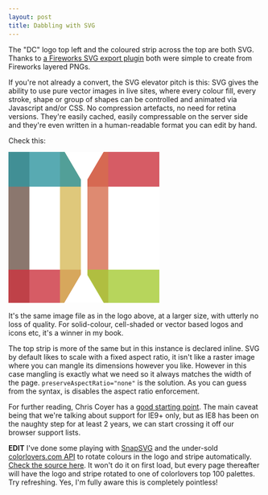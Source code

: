 ```yaml
---
layout: post
title: Dabbling with SVG
---
```


The "DC" logo top left and the coloured strip across the top are both SVG. Thanks to <a href="http://fireworks.abeall.com">a Fireworks SVG export plugin</a> both were simple to create from Fireworks layered PNGs.

If you're not already a convert, the SVG elevator pitch is this: SVG gives the ability to use pure vector images in live sites, where every colour fill, every stroke, shape or group of shapes can be controlled and animated via Javascript and/or CSS. No compression artefacts, no need for retina versions. They're easily cached, easily compressable on the server side and they're even written in a human-readable format you can edit by hand.

Check this:

<img src="/assets/images/dc.svg" width="300" height="300" />

It's the same image file as in the logo above, at a larger size, with utterly no loss of quality. For solid-colour, cell-shaded or vector based logos and icons etc, it's a winner in my book.

The top strip is more of the same but in this instance is declared inline. SVG by default likes to scale with a fixed aspect ratio, it isn't like a raster image where you can mangle its dimensions however you like. However in this case mangling is exactly what we need so it always matches the width of the page. <code>preserveAspectRatio="none"</code> is the solution. As you can guess from the syntax, is disables the aspect ratio enforcement.

For further reading, Chris Coyer has a <a href="http://css-tricks.com/using-svg/">good starting point</a>. The main caveat being that we're talking about support for IE9+ only, but as IE8 has been on the naughty step for at least 2 years, we can start crossing it off our browser support lists.

<strong>EDIT</strong> I've done some playing with <a href="http://snapsvg.io/">SnapSVG</a> and the under-sold <a href="http://www.colourlovers.com/api">colorlovers.com API</a> to rotate colours in the logo and stripe automatically. <a href="/assets/js/main.js">Check the source here</a>. It won't do it on first load, but every page thereafter will have the logo and stripe rotated to one of colorlovers top 100 palettes. Try refreshing. Yes, I'm fully aware this is completely pointless!